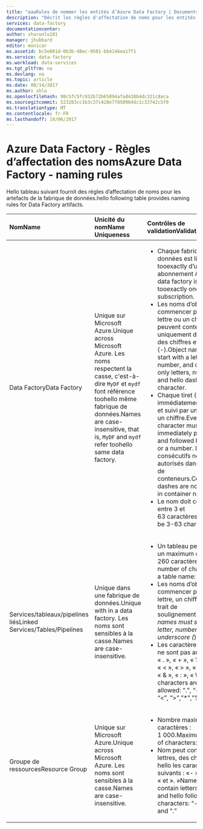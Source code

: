 ```yaml
---
title: "aaaRules de nommer les entités d’Azure Data Factory | Documents Microsoft"
description: "Décrit les règles d'affectation de noms pour les entités Data Factory."
services: data-factory
documentationcenter: 
author: sharonlo101
manager: jhubbard
editor: monicar
ms.assetid: bc5e801d-0b3b-48ec-9501-bb4146ea17f1
ms.service: data-factory
ms.workload: data-services
ms.tgt_pltfrm: na
ms.devlang: na
ms.topic: article
ms.date: 08/14/2017
ms.author: shlo
ms.openlocfilehash: 98c5fc5fc932b72b65894afad438b4dc321c8aca
ms.sourcegitcommit: 523283cc1b3c37c428e77850964dc1c33742c5f0
ms.translationtype: MT
ms.contentlocale: fr-FR
ms.lasthandoff: 10/06/2017
---
```

# <a name="azure-data-factory---naming-rules"></a><span data-ttu-id="84f84-103">Azure Data Factory - Règles d’affectation des noms</span><span class="sxs-lookup"><span data-stu-id="84f84-103">Azure Data Factory - naming rules</span></span>
<span data-ttu-id="84f84-104">Hello tableau suivant fournit des règles d’affectation de noms pour les artefacts de la fabrique de données.</span><span class="sxs-lookup"><span data-stu-id="84f84-104">hello following table provides naming rules for Data Factory artifacts.</span></span>

| <span data-ttu-id="84f84-105">Nom</span><span class="sxs-lookup"><span data-stu-id="84f84-105">Name</span></span> | <span data-ttu-id="84f84-106">Unicité du nom</span><span class="sxs-lookup"><span data-stu-id="84f84-106">Name Uniqueness</span></span> | <span data-ttu-id="84f84-107">Contrôles de validation</span><span class="sxs-lookup"><span data-stu-id="84f84-107">Validation Checks</span></span> |
|:--- |:--- |:--- |
| <span data-ttu-id="84f84-108">Data Factory</span><span class="sxs-lookup"><span data-stu-id="84f84-108">Data Factory</span></span> |<span data-ttu-id="84f84-109">Unique sur Microsoft Azure.</span><span class="sxs-lookup"><span data-stu-id="84f84-109">Unique across Microsoft Azure.</span></span> <span data-ttu-id="84f84-110">Les noms respectent la casse, c'est-à-dire `MyDF` et `mydf` font référence toohello même fabrique de données.</span><span class="sxs-lookup"><span data-stu-id="84f84-110">Names are case-insensitive, that is, `MyDF` and `mydf` refer toohello same data factory.</span></span> |<ul><li><span data-ttu-id="84f84-111">Chaque fabrique de données est liée tooexactly d’un abonnement Azure.</span><span class="sxs-lookup"><span data-stu-id="84f84-111">Each data factory is tied tooexactly one Azure subscription.</span></span></li><li><span data-ttu-id="84f84-112">Les noms d’objet doivent commencer par une lettre ou un chiffre et peuvent contenir uniquement des lettres, des chiffres et hello tiret (-).</span><span class="sxs-lookup"><span data-stu-id="84f84-112">Object names must start with a letter or a number, and can contain only letters, numbers, and hello dash (-) character.</span></span></li><li><span data-ttu-id="84f84-113">Chaque tiret (-) doit être immédiatement précédé et suivi par une lettre ou un chiffre.</span><span class="sxs-lookup"><span data-stu-id="84f84-113">Every dash (-) character must be immediately preceded and followed by a letter or a number.</span></span> <span data-ttu-id="84f84-114">Les tirets consécutifs ne sont pas autorisés dans les noms de conteneurs.</span><span class="sxs-lookup"><span data-stu-id="84f84-114">Consecutive dashes are not permitted in container names.</span></span></li><li><span data-ttu-id="84f84-115">Le nom doit contenir entre 3 et 63 caractères.</span><span class="sxs-lookup"><span data-stu-id="84f84-115">Name can be 3-63 characters long.</span></span></li></ul> |
| <span data-ttu-id="84f84-116">Services/tableaux/pipelines liés</span><span class="sxs-lookup"><span data-stu-id="84f84-116">Linked Services/Tables/Pipelines</span></span> |<span data-ttu-id="84f84-117">Unique dans une fabrique de données.</span><span class="sxs-lookup"><span data-stu-id="84f84-117">Unique with in a data factory.</span></span> <span data-ttu-id="84f84-118">Les noms sont sensibles à la casse.</span><span class="sxs-lookup"><span data-stu-id="84f84-118">Names are case-insensitive.</span></span> |<ul><li><span data-ttu-id="84f84-119">Un tableau peut contenir un maximum de 260 caractères.</span><span class="sxs-lookup"><span data-stu-id="84f84-119">Maximum number of characters in a table name: 260.</span></span></li><li><span data-ttu-id="84f84-120">Les noms d’objet doivent commencer par une lettre, un chiffre ou un trait de soulignement (_).</span><span class="sxs-lookup"><span data-stu-id="84f84-120">Object names must start with a letter, number, or an underscore (_).</span></span></li><li><span data-ttu-id="84f84-121">Les caractères suivants ne sont pas autorisés : « . », « + », « ? », « / », « < », « > », « * », « % », « & », « : », « \\ »</span><span class="sxs-lookup"><span data-stu-id="84f84-121">Following characters are not allowed: “.”, “+”, “?”, “/”, “<”, ”>”,”*”,”%”,”&”,”:”,”\\”</span></span></li></ul> |
| <span data-ttu-id="84f84-122">Groupe de ressources</span><span class="sxs-lookup"><span data-stu-id="84f84-122">Resource Group</span></span> |<span data-ttu-id="84f84-123">Unique sur Microsoft Azure.</span><span class="sxs-lookup"><span data-stu-id="84f84-123">Unique across Microsoft Azure.</span></span> <span data-ttu-id="84f84-124">Les noms sont sensibles à la casse.</span><span class="sxs-lookup"><span data-stu-id="84f84-124">Names are case-insensitive.</span></span> |<ul><li><span data-ttu-id="84f84-125">Nombre maximal de caractères : 1 000.</span><span class="sxs-lookup"><span data-stu-id="84f84-125">Maximum number of characters: 1000.</span></span></li><li><span data-ttu-id="84f84-126">Nom peut contenir des lettres, des chiffres et hello les caractères suivants : «- », « _ «, », « et ». »</span><span class="sxs-lookup"><span data-stu-id="84f84-126">Name can contain letters, digits, and hello following characters: “-”, “_”, “,” and “.”</span></span></li></ul> |


